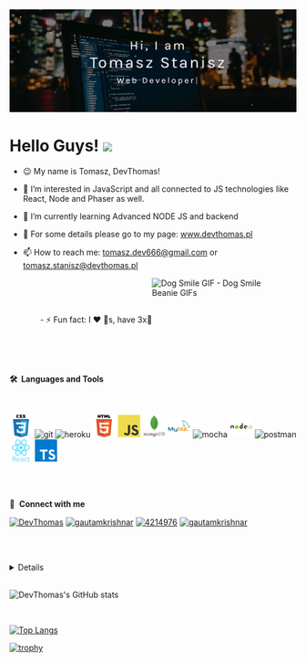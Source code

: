 <img src="https://github.com/Fremen1990/Fremen1990/blob/main/main/header.PNG" alt="DevThomas header" style="max-width: 100%;">

# Hello Guys! <img src="https://raw.githubusercontent.com/MartinHeinz/MartinHeinz/master/wave.gif" width="30px">

- 😉 My name is Tomasz, DevThomas!

- 👀 I’m interested in JavaScript and all connected to JS technologies like React, Node and Phaser as well.

- 🌱 I’m currently learning Advanced NODE JS and backend

- 🔨 For some details please go to my page: www.devthomas.pl

- 📫 How to reach me: tomasz.dev666@gmail.com or tomasz.stanisz@devthomas.pl

 <!--------------  DOG GIF ----------------->

<div style="display:flex; align-items:center; justify-content:center;">

<p  style="display: inline-block;">
- ⚡ Fun fact: I ❤️ 🐶s, have 3x🐺 
</p>
<img src="https://c.tenor.com/Llg7JPMnyaUAAAAC/dog-smile.gif" width="200" height="150px" alt="Dog Smile GIF - Dog Smile Beanie GIFs" style="max-width: 200px;">
</div>

<br>

<!--------------  LANGUAGES AND TOOL ----------------->

<summary><b><g-emoji class="g-emoji" alias="hammer_and_wrench" fallback-src="https://github.githubassets.com/images/icons/emoji/unicode/1f6e0.png">🛠️</g-emoji>&nbsp;&nbsp;Languages&nbsp;and&nbsp;Tools</b></summary>

<br>

<br>

<p align="left" dir="auto">

<img src="https://raw.githubusercontent.com/devicons/devicon/master/icons/css3/css3-original-wordmark.svg" alt="css3" width="40" height="40" style="max-width: 100%;">

<img src="https://camo.githubusercontent.com/fbfcb9e3dc648adc93bef37c718db16c52f617ad055a26de6dc3c21865c3321d/68747470733a2f2f7777772e766563746f726c6f676f2e7a6f6e652f6c6f676f732f6769742d73636d2f6769742d73636d2d69636f6e2e737667" alt="git" width="40" height="40" data-canonical-src="https://www.vectorlogo.zone/logos/git-scm/git-scm-icon.svg" style="max-width: 100%;">

<img src="https://camo.githubusercontent.com/df12cb598044a3f38efc1f45e3580558c324cf8789b79487125044eeebcc4dee/68747470733a2f2f7777772e766563746f726c6f676f2e7a6f6e652f6c6f676f732f6865726f6b752f6865726f6b752d69636f6e2e737667" alt="heroku" width="40" height="40" data-canonical-src="https://www.vectorlogo.zone/logos/heroku/heroku-icon.svg" style="max-width: 100%;">

<img src="https://raw.githubusercontent.com/devicons/devicon/master/icons/html5/html5-original-wordmark.svg" alt="html5" width="40" height="40" style="max-width: 100%;">

<img src="https://raw.githubusercontent.com/devicons/devicon/master/icons/javascript/javascript-original.svg" alt="javascript" width="40" height="40" style="max-width: 100%;">

<img src="https://raw.githubusercontent.com/devicons/devicon/master/icons/mongodb/mongodb-original-wordmark.svg" alt="mongodb" width="40" height="40" style="max-width: 100%;">

<img src="https://raw.githubusercontent.com/devicons/devicon/master/icons/mysql/mysql-original-wordmark.svg" alt="mysql" width="40" height="40" style="max-width: 100%;">

<img src="https://camo.githubusercontent.com/4253eb6921d60a216772940978dea3a0cf2113f2f29b5545720d3b5b6960e467/68747470733a2f2f7777772e766563746f726c6f676f2e7a6f6e652f6c6f676f732f6d6f6368616a732f6d6f6368616a732d69636f6e2e737667" alt="mocha" width="40" height="40" data-canonical-src="https://www.vectorlogo.zone/logos/mochajs/mochajs-icon.svg" style="max-width: 100%;">

<img src="https://raw.githubusercontent.com/devicons/devicon/master/icons/nodejs/nodejs-original-wordmark.svg" alt="nodejs" width="40" height="40" style="max-width: 100%;">

<img src="https://camo.githubusercontent.com/93b32389bf746009ca2370de7fe06c3b5146f4c99d99df65994f9ced0ba41685/68747470733a2f2f7777772e766563746f726c6f676f2e7a6f6e652f6c6f676f732f676574706f73746d616e2f676574706f73746d616e2d69636f6e2e737667" alt="postman" width="40" height="40" data-canonical-src="https://www.vectorlogo.zone/logos/getpostman/getpostman-icon.svg" style="max-width: 100%;">

<img src="https://raw.githubusercontent.com/devicons/devicon/master/icons/react/react-original-wordmark.svg" alt="react" width="40" height="40" style="max-width: 100%;">

<img src="https://raw.githubusercontent.com/devicons/devicon/master/icons/typescript/typescript-original.svg" alt="typescript" width="40" height="40" style="max-width: 100%;">

</p>

<br>
<br>

<!-- -------------------  CONTACT badges --------------------------- -->

<p dir="auto"><g-emoji class="g-emoji" alias="link" fallback-src="https://github.githubassets.com/images/icons/emoji/unicode/1f517.png">🔗</g-emoji> &nbsp;<strong>Connect with me</strong></p>

<p>

<span>
<a href="https://devthomas.pl" rel="nofollow"><img align="center" src="https://camo.githubusercontent.com/9b13cf00d4d07dcfee53663f62019ef576b7224822fe81dd4be7f94885db5496/68747470733a2f2f63646e2e6a7364656c6976722e6e65742f6e706d2f73696d706c652d69636f6e7340332e302e312f69636f6e732f6465762d646f742d746f2e737667" alt="DevThomas" height="30" width="40" data-canonical-src="https://cdn.jsdelivr.net/npm/simple-icons@3.0.1/icons/dev-dot-to.svg" style="max-width: 100%;"></a>
</span>
<a href="https://www.linkedin.com/in/tomasz-stanisz-85818683" rel="nofollow"><img align="center" src="https://raw.githubusercontent.com/rahuldkjain/github-profile-readme-generator/master/src/images/icons/Social/linked-in-alt.svg" alt="gautamkrishnar" height="30" width="40" style="max-width: 100%;"></a>

<span>
<a href="mailto:thomas.dev666@gmail.com" rel="nofollow"><img align="center" src="https://upload.wikimedia.org/wikipedia/commons/thumb/7/7e/Gmail_icon_%282020%29.svg/2560px-Gmail_icon_%282020%29.svg.png" alt="4214976" height="30" width="40" style="max-width: 100%;"></a>
</span>

<span>
<a href="https://www.instagram.com/fremen1990" rel="nofollow"><img align="center" src="https://raw.githubusercontent.com/rahuldkjain/github-profile-readme-generator/master/src/images/icons/Social/instagram.svg" alt="gautamkrishnar" height="30" width="40" style="max-width: 100%;"></a>
</span>

</p>

<br>
<br>

<!-- WAKA TIME  - LANGUAGES ALL TIME -->

<p><details> Using languages details: </p>

<img src="https://wakatime.com/share/@6aba690e-50f2-4ea4-84a6-3b2326a187cb/359b90f9-1190-40e1-ad86-3326d045d81a.svg" style="max-heigh=450px"/>

</details>

<br>

<!------------------GITHUB-README-STATS -->

![DevThomas's GitHub stats](https://github-readme-stats.vercel.app/api?username=fremen1990&theme=dark&show_icons=true)

<br>

[![Top Langs](https://github-readme-stats.vercel.app/api/top-langs/?username=fremen1990&theme=dark&show_icons=true)](https://github.com/anuraghazra/github-readme-stats)

<!--------------------------------- TROPHIES ------------------ -->

[![trophy](https://github-profile-trophy.vercel.app/?username=fremen1990&title=MultiLanguage,Commits,Repositories&theme=onedark)](https://github.com/ryo-ma/github-profile-trophy)

<!-- https://github-profile-trophy.vercel.app/?username=ryo-ma&column=3&margin-w=15&margin-h=15 -->

<!---
Fremen1990/Fremen1990 is a ✨ special ✨ repository because its `README.md` (this file) appears on your GitHub profile.
You can click the Preview link to take a look at your changes.
--->
